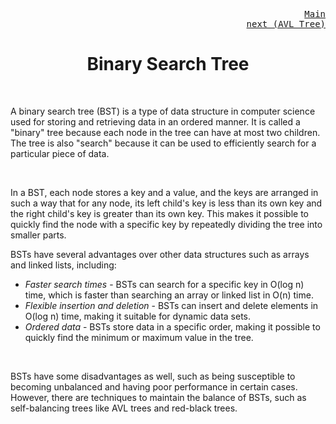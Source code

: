 <p align="right">
<kbd>
<a href="https://github.com/Sid-WC121/DSA" >Main</a><br>
</kbd>
<kbd>
<a href="https://github.com/Sid-WC121/DSA/blob/main/tree/AVL-tree/AVL-TREE.md" >next (AVL Tree)</a>
</kbd>
</p>
<h1 align="center"> Binary Search Tree</h1>
<br>

<p> A binary search tree (BST) is a type of data structure in computer science used for storing and retrieving data in an ordered manner. It is called a "binary" tree because each node in the tree can have at most two children. The tree is also "search" because it can be used to efficiently search for a particular piece of data.</p>
<br>
<p>In a BST, each node stores a key and a value, and the keys are arranged in such a way that for any node, its left child's key is less than its own key and the right child's key is greater than its own key. This makes it possible to quickly find the node with a specific key by repeatedly dividing the tree into smaller parts.</p>
<p>BSTs have several advantages over other data structures such as arrays and linked lists, including:</p>

- _Faster search times_ - BSTs can search for a specific key in O(log n) time, which is faster than searching an array or linked list in O(n) time.
- _Flexible insertion and deletion_ - BSTs can insert and delete elements in O(log n) time, making it suitable for dynamic data sets.
- _Ordered data_ - BSTs store data in a specific order, making it possible to quickly find the minimum or maximum value in the tree.
<br>
<p>BSTs have some disadvantages as well, such as being susceptible to becoming unbalanced and having poor performance in certain cases. However, there are techniques to maintain the balance of BSTs, such as self-balancing trees like AVL trees and red-black trees.</p>
